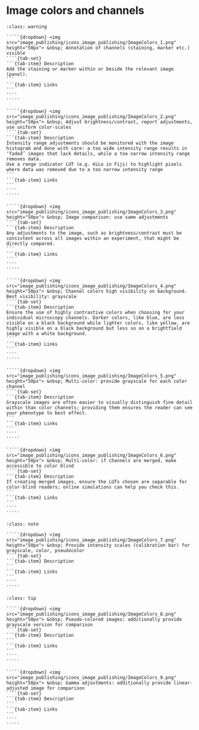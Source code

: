 # Image colors and channels


``````{admonition} Minimal 
:class: warning

`````{dropdown} <img src="image_publishing/icons_image_publishing/ImageColors_1.png" height="50px"> &nbsp; Annotation of channels (staining, marker etc.) visible
````{tab-set}
```{tab-item} Description
Add the staining or marker within or beside the relevant image (panel). 
```
```{tab-item} Links
```
````
````` 

`````{dropdown} <img src="image_publishing/icons_image_publishing/ImageColors_2.png" height="50px"> &nbsp; Adjust brightness/contrast, report adjustments, use uniform color-scales
````{tab-set}
```{tab-item} Description
Intensity range adjustments should be monitored with the image histogram and done with care: a too wide intensity range results in ‘faded’ images that lack details, while a too narrow intensity range removes data.
Use a range indicator LUT (e.g. HiLo in Fiji) to highlight pixels where data was removed due to a too narrow intensity range
```
```{tab-item} Links
```
````
`````  

`````{dropdown} <img src="image_publishing/icons_image_publishing/ImageColors_3.png" height="50px"> &nbsp; Image comparison: use same adjustments
````{tab-set}
```{tab-item} Description
Any adjustments to the image, such as brightness/contrast must be consistent across all images within an experiment, that might be directly compared.
```
```{tab-item} Links
```
````
````` 

`````{dropdown} <img src="image_publishing/icons_image_publishing/ImageColors_4.png" height="50px"> &nbsp; Channel colors high visibility on background. Best visibility: grayscale
````{tab-set}
```{tab-item} Description
Ensure the use of highly contrastive colors when choosing for your individual microscopy channels. Darker colors, like blue, are less visible on a black background while lighter colors, like yellow, are highly visible on a black background but less so on a brightfield image with a white background.
```
```{tab-item} Links
```
````
`````  
 
`````{dropdown} <img src="image_publishing/icons_image_publishing/ImageColors_5.png" height="50px"> &nbsp; Multi-color: provide grayscale for each color channel
````{tab-set}
```{tab-item} Description
Grayscale images are often easier to visually distinguish fine detail within than color channels; providing them ensures the reader can see your phenotype to best effect.
```
```{tab-item} Links
```
````
````` 

`````{dropdown} <img src="image_publishing/icons_image_publishing/ImageColors_6.png" height="50px"> &nbsp; Multi-color: if channels are merged, make accessible to color blind
````{tab-set}
```{tab-item} Description
If creating merged images, ensure the LUTs chosen are separable for color-blind readers; online simulations can help you check this.
```
```{tab-item} Links
```
````
`````  

``````

``````{admonition} Recommended
:class: note

`````{dropdown} <img src="image_publishing/icons_image_publishing/ImageColors_7.png" height="50px"> &nbsp; Provide intensity scales (calibration bar) for grayscale, color, pseudocolor
````{tab-set}
```{tab-item} Description
```
```{tab-item} Links
```
````
````` 

``````

``````{admonition} Ideal
:class: tip

`````{dropdown} <img src="image_publishing/icons_image_publishing/ImageColors_8.png" height="50px"> &nbsp; Pseudo-colored images: additionally provide grayscale version for comparison
````{tab-set}
```{tab-item} Description
```
```{tab-item} Links
```
````
````` 

`````{dropdown} <img src="image_publishing/icons_image_publishing/ImageColors_9.png" height="50px"> &nbsp; Gamma adjustments: additionally provide linear-adjusted image for comparison
````{tab-set}
```{tab-item} Description
```
```{tab-item} Links
```
````
`````  

``````

<!--Notes which will not be shown on the actual page-->